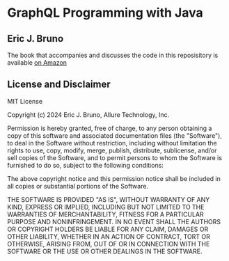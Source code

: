 GraphQL Programming with Java
===============

Eric J. Bruno
---------------

The book that accompanies and discusses the code in this reposisitory is available [on Amazon](https://www.amazon.com/GraphQL-Programming-JavaTM-Micronaut%C2%AE-Framework-ebook/dp/B0DC1S28F1)

License and Disclaimer
----------------------
MIT License

Copyright (c) 2024 Eric J. Bruno, Allure Technology, Inc.

Permission is hereby granted, free of charge, to any person obtaining a copy
of this software and associated documentation files (the "Software"), to deal
in the Software without restriction, including without limitation the rights
to use, copy, modify, merge, publish, distribute, sublicense, and/or sell
copies of the Software, and to permit persons to whom the Software is
furnished to do so, subject to the following conditions:

The above copyright notice and this permission notice shall be included in all
copies or substantial portions of the Software.

THE SOFTWARE IS PROVIDED "AS IS", WITHOUT WARRANTY OF ANY KIND, EXPRESS OR
IMPLIED, INCLUDING BUT NOT LIMITED TO THE WARRANTIES OF MERCHANTABILITY,
FITNESS FOR A PARTICULAR PURPOSE AND NONINFRINGEMENT. IN NO EVENT SHALL THE
AUTHORS OR COPYRIGHT HOLDERS BE LIABLE FOR ANY CLAIM, DAMAGES OR OTHER
LIABILITY, WHETHER IN AN ACTION OF CONTRACT, TORT OR OTHERWISE, ARISING FROM,
OUT OF OR IN CONNECTION WITH THE SOFTWARE OR THE USE OR OTHER DEALINGS IN THE
SOFTWARE.
